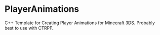 # PlayerAnimations
C++ Template for Creating Player Animations for Minecraft 3DS. Probably best to use with CTRPF.
